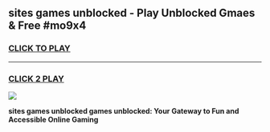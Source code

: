 
## sites games unblocked - Play Unblocked Gmaes & Free #mo9x4
<h3>
<a href="https://premium.freeplayer.one?title=sites_games_unblocked&ref=01M">CLICK TO PLAY</a></h3>
<hr>

<h3>
<a href="https://premium.freeplayer.one?title=sites_games_unblocked&ref=01M">CLICK 2 PLAY</a>
  
</h3>

<a href="https://premium.freeplayer.one?title=sites_games_unblocked&ref=01M"><img src="https://clearcache.store/games.png"></a>


**sites games unblocked games unblocked: Your Gateway to Fun and Accessible Online Gaming**
